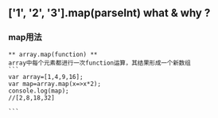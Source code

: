 ## ['1', '2', '3'].map(parseInt) what & why ?

### map用法
    ** array.map(function) **
    array中每个元素都进行一次function运算，其结果形成一个新数组
    ```
    var array=[1,4,9,16];
    var map=array.map(x=>x*2);
    console.log(map);
    //[2,8,18,32]

    ```
